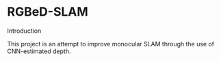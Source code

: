 # RGBeD-SLAM

Introduction

This project is an attempt to improve monocular SLAM through the use of CNN-estimated depth.


